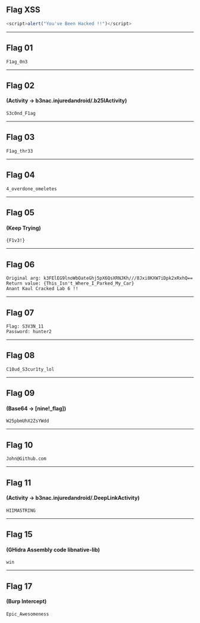 Flag XSS
---
```js
<script>alert("You've Been Hacked !!")</script>
```

---
Flag 01
---
```
F1ag_0n3	
```

---
Flag 02
---
#### (Activity -> b3nac.injuredandroid/.b25lActivity)
```
S3c0nd_F1ag
```

---
Flag 03
---
```
F1ag_thr33
```

---
Flag 04
---
```
4_overdone_omeletes
```

---
Flag 05
---
#### (Keep Trying)
```
{F1v3!}
```

---
Flag 06
---
```
Original arg: k3FElEG9lnoWbOateGhj5pX6QsXRNJKh///8Jxi8KXW7iDpk2xRxhQ==
Return value: {This_Isn't_Where_I_Parked_My_Car}
Anant Kaul Cracked Lab 6 !!	
```

---
Flag 07
---
```
Flag: S3V3N_11
Password: hunter2
```

---
Flag 08
---
```
C10ud_S3cur1ty_lol
```

---
Flag 09
---
#### (Base64 -> [nine!_flag])
```
W25pbmUhX2ZsYWdd
```

---
Flag 10	
---
```
John@Github.com
```

---
Flag 11	
---
#### (Activity -> b3nac.injuredandroid/.DeepLinkActivity)
```
HIIMASTRING	
```

<!-- Flag 12 -->	

<!-- Flag 13 -->	

<!-- Flag 14 -->	

---
Flag 15
---
#### (GHidra Assembly code libnative-lib)
```
win	
```

<!-- Flag 16 -->	

---
Flag 17
---
#### (Burp Intercept)
```
Epic_Awesomeness
```
